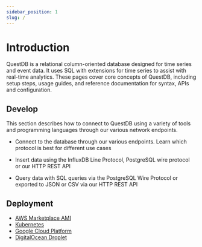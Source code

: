 ```yaml
---
sidebar_position: 1
slug: /
---
```


# Introduction

QuestDB is a relational column-oriented database designed for time series and event data. It uses SQL with extensions for time series to assist with real-time analytics. These pages cover core concepts of QuestDB, including setup steps, usage guides, and reference documentation for syntax, APIs and configuration.

## Develop

This section describes how to connect to QuestDB using a variety of tools and programming languages through our various network endpoints.

- Connect to the database through our various endpoints. Learn which protocol is best for different use cases

- Insert data using the InfluxDB Line Protocol, PostgreSQL wire protocol or our HTTP REST API

- Query data with SQL queries via the PostgreSQL Wire Protocol or exported to JSON or CSV via our HTTP REST API

## Deployment

- [AWS Marketplace AMI](deployment/intro)
- [Kubernetes](deployment/intro)
- [Google Cloud Platform](deployment/intro)
- [DigitalOcean Droplet](deployment/intro)
